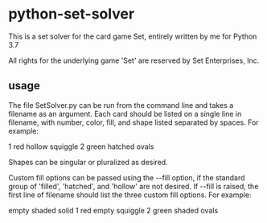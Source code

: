 # python-set-solver

This is a set solver for the card game Set, entirely written by me for Python 3.7

All rights for the underlying game 'Set' are reserved by Set Enterprises, Inc.

## usage

The file SetSolver.py can be run from the command line and takes a filename as an argument. Each card should be listed on a single line in filename, with number, color, fill, and shape listed separated by spaces. For example:

1 red hollow squiggle
2 green hatched ovals

Shapes can be singular or pluralized as desired. 

Custom fill options can be passed using the --fill option, if the standard group of 'filled', 'hatched', and 'hollow' are not desired. If --fill is raised, the first line of filename should list the three custom fill options. For example:

empty shaded solid
1 red empty squiggle
2 green shaded ovals